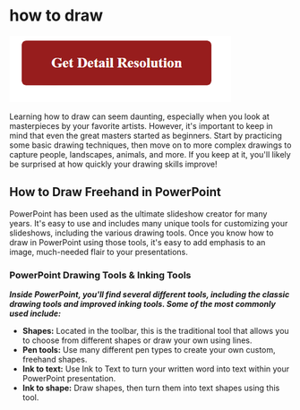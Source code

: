 # how to draw

[![how to draw](gett-detail.png)](https://github.com/s0ftwaretestinghelp/how.to.draw)

Learning how to draw can seem daunting, especially when you look at masterpieces by your favorite artists. However, it's important to keep in mind that even the great masters started as beginners. Start by practicing some basic drawing techniques, then move on to more complex drawings to capture people, landscapes, animals, and more. If you keep at it, you'll likely be surprised at how quickly your drawing skills improve!

## How to Draw Freehand in PowerPoint

PowerPoint has been used as the ultimate slideshow creator for many years. It's easy to use and includes many unique tools for customizing your slideshows, including the various drawing tools. Once you know how to draw in PowerPoint using those tools, it's easy to add emphasis to an image, much-needed flair to your presentations.

### PowerPoint Drawing Tools & Inking Tools

**_Inside PowerPoint, you'll find several different tools, including the classic drawing tools and improved inking tools. Some of the most commonly used include:_**

* **Shapes:** Located in the toolbar, this is the traditional tool that allows you to choose from different shapes or draw your own using lines.
* **Pen tools:** Use many different pen types to create your own custom, freehand shapes.
* **Ink to text:** Use Ink to Text to turn your written word into text within your PowerPoint presentation.
* **Ink to shape:** Draw shapes, then turn them into text shapes using this tool.
